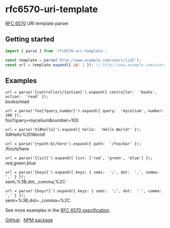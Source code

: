 # rfc6570-uri-template

[RFC 6570](https://www.rfc-editor.org/rfc/rfc6570) URI template parser

## Getting started

```javascript
import { parse } from 'rfc6570-uri-template';

const template = parse('http://www.example.com/users/{id}');
const url = template.expand({ id: 1 }); // http://www.example.com/users/1
```

## Examples

`url = parse('{controller}/{action}').expand({ controller:  'books', action:  'read' });`\
books/read

`url = parse('foo{?query,number}').expand({ query:  'mycelium', number:  100 });`\
foo?query=mycelium&number=100

`url = parse('X{#hello}').expand({ hello:  'Hello World!' });`\
X#Hello%20World!

`url = parse('{+path:6}/here').expand({ path:  '/foo/bar' });`\
/foo/b/here

`url = parse('{list}').expand({ list: ['red', 'green', 'blue'] });`\
red,green,blue

`url = parse('{keys}').expand({ keys: { semi:  ';', dot:  '.', comma:  ',' } });`\
semi,%3B,dot,.,comma,%2C

`url = parse('{keys*}').expand({ keys: { semi:  ';', dot:  '.', comma:  ',' } });`\
semi=%3B,dot=.,comma=%2C

See more examples in the [RFC 6570 specification](https://www.rfc-editor.org/rfc/rfc6570).

[GitHub](https://github.com/teil-one/rfc6570-uri-template) · [NPM package](https://www.npmjs.com/package/rfc6570-uri-template)
